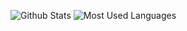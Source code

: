 ![Github Stats](https://github-readme-stats.vercel.app/api?username=fzinfz&show_icons=true) ![Most Used Languages](https://github-readme-stats.vercel.app/api/top-langs/?username=fzinfz&&hide=jupyter%20notebook,PowerShell,C%23,Java,Rascal,Vim%20script&langs_count=8)

